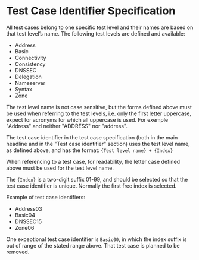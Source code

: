 # Test Case Identifier Specification

All test cases belong to one specific test level and their names are based on
that test level’s name. The following test levels are defined and available:

* Address
* Basic
* Connectivity
* Consistency
* DNSSEC
* Delegation
* Nameserver
* Syntax
* Zone

The test level name is not case sensitive, but the forms defined above
must be used when referring to the test levels, i.e. only the first letter
uppercase, expect for acronyms for which all uppercase is used.
For exemple "Address" and neither "ADDRESS" nor "address".

The test case identifier in the test case specification (both in the main
headline and in the "Test case identifier" section) uses the test level name,
as defined above, and has the format: `{Test level name} + {Index}`

When referencing to a test case, for readability, the letter case defined
above must be used for the test level name.

The `{Index}` is a two-digit suffix 01-99, and should be selected so that the
test case identifier is unique. Normally the first free index is selected.

Example of test case identifiers:

* Address03
* Basic04
* DNSSEC15
* Zone06

One exceptional test case identifier is `Basic00`, in which the index
suffix is out of range of the stated range above. That test case is planned to
be removed.
